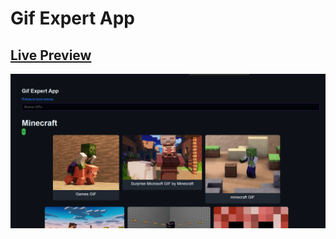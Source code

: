 # Gif Expert App

## [Live Preview](https://gifferexpertapp.netlify.app/)

![Resume Project Demo Picture](src/assets/preview.png)